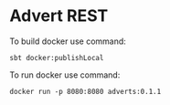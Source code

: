 # Advert REST

To build docker use command:

    sbt docker:publishLocal

To run docker use command:

    docker run -p 8080:8080 adverts:0.1.1
